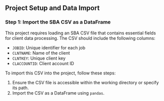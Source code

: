 ## Project Setup and Data Import

### Step 1: Import the SBA CSV as a DataFrame

This project requires loading an SBA CSV file that contains essential fields for client data processing. The CSV should include the following columns:

- `JOBID`: Unique identifier for each job
- `CLNTNAME`: Name of the client
- `CLNTKEY`: Unique client key
- `CLACCOUNTID`: Client account ID

To import this CSV into the project, follow these steps:

1. Ensure the CSV file is accessible within the working directory or specify its path.
2. Import the CSV as a DataFrame using `pandas`.
